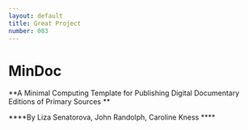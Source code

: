 ```yaml
---
layout: default
title: Great Project
number: 003
---
```

# MinDoc
**A Minimal Computing Template for Publishing Digital Documentary Editions of Primary Sources **

****By Liza Senatorova, John Randolph, Caroline Kness ****
